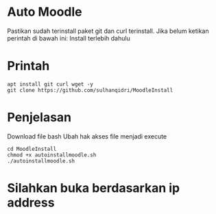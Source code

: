 # Auto Moodle
Pastikan sudah terinstall paket git dan curl terinstall. Jika belum ketikan perintah di bawah ini:
Install terlebih dahulu

# Printah
```
apt install git curl wget -y
git clone https://github.com/sulhanqidri/MoodleInstall
```
# Penjelasan
Download file bash
Ubah hak akses file menjadi execute

```
cd MoodleInstall
chmod +x autoinstallmoodle.sh
./autoinstallmoodle.sh
```

# Silahkan buka berdasarkan ip address

